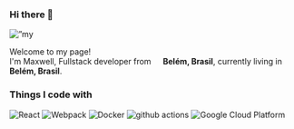 ### Hi there 👋

<!--
**speedsis/speedsis** is a ✨ _special_ ✨ repository because its `README.md` (this file) appears on your GitHub profile.

Here are some ideas to get you started:

- 🔭 I’m currently working on ...
- 🌱 I’m currently learning ...
- 👯 I’m looking to collaborate on ...
- 🤔 I’m looking for help with ...
- 💬 Ask me about ...
- 📫 How to reach me: ...
- 😄 Pronouns: ...
- ⚡ Fun fact: ...
-->

<p>
<img src="https://user-images.githubusercontent.com/24896037/166166231-8d8cce6c-679d-4c96-ac31-f143f9d65977.jpeg"  alt=”my banner”>
</p>
 
<p>Welcome to my page! </br> I'm Maxwell, Fullstack developer from <img src="https://t4.ftcdn.net/jpg/02/26/83/45/240_F_226834554_klYTC5kEQk1Gx4lCvQkFxgabfRfnoBWP.jpg" width="13"/> <b>Belém, Brasil</b>, currently living in <img src="https://t4.ftcdn.net/jpg/02/26/83/45/240_F_226834554_klYTC5kEQk1Gx4lCvQkFxgabfRfnoBWP.jpg" width="13"/> <b>Belém, Brasil</b>. </p>
<h3>Things I code with</h3>
<p>
  <img alt="React" src="https://img.shields.io/badge/-React-45b8d8?style=flat-square&logo=react&logoColor=white" />
  <img alt="Webpack" src="https://img.shields.io/badge/-Webpack-8DD6F9?style=flat-square&logo=webpack&logoColor=white" /> 
  <img alt="Docker" src="https://img.shields.io/badge/-Docker-46a2f1?style=flat-square&logo=docker&logoColor=white" />
  <img alt="github actions" src="https://img.shields.io/badge/-Github_Actions-2088FF?style=flat-square&logo=github-actions&logoColor=white" />
  <img alt="Google Cloud Platform" src="https://img.shields.io/badge/-Google_Cloud_Platform-1a73e8?style=flat-square&logo=google-cloud&logoColor=white" />
